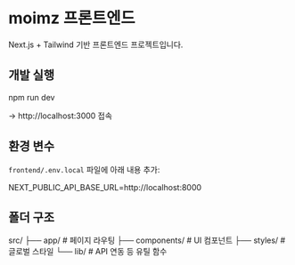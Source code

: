 # moimz 프론트엔드

Next.js + Tailwind 기반 프론트엔드 프로젝트입니다.

## 개발 실행

npm run dev

→ http://localhost:3000 접속

## 환경 변수

`frontend/.env.local` 파일에 아래 내용 추가:

NEXT_PUBLIC_API_BASE_URL=http://localhost:8000

## 폴더 구조

src/ 
├── app/ # 페이지 라우팅 
├── components/ # UI 컴포넌트 
├── styles/ # 글로벌 스타일 
└── lib/ # API 연동 등 유틸 함수